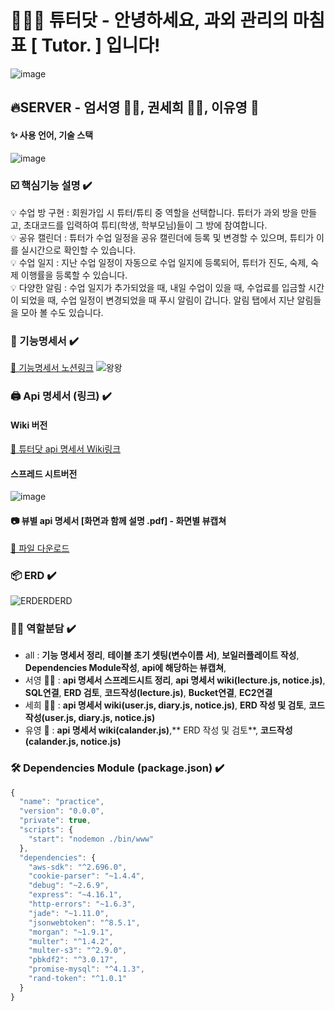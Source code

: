 # 🧑🏼‍🏫 튜터닷 -  안녕하세요, 과외 관리의 마침표 [ Tutor. ] 입니다!
![image](https://user-images.githubusercontent.com/22907830/86105632-8b4ea980-bafa-11ea-8b2d-dc329635ea07.png)

## 🔥SERVER  - 엄서영 🧞‍♂️, 권세희 🧞‍♀️, 이유영 🧞
#### ✨ 사용 언어, 기술 스택
![image](https://user-images.githubusercontent.com/22907830/86451099-62762080-bd55-11ea-8ebf-a3afbad43c6f.png)

### ☑️ 핵심기능 설명 ✔️

💡 수업 방 구현 : 회원가입 시 튜터/튜티 중 역할을 선택합니다. 튜터가 과외 방을 만들고, 초대코드를 입력하여 튜티(학생, 학부모님)들이 그 방에 참여합니다.<br>
💡 공유 캘린더 : 튜터가 수업 일정을 공유 캘린더에 등록 및 변경할 수 있으며, 튜티가 이를 실시간으로 확인할 수 있습니다.<br>
💡 수업 일지 : 지난 수업 일정이 자동으로 수업 일지에 등록되어, 튜터가 진도, 숙제, 숙제 이행률을 등록할 수 있습니다.<br>
💡 다양한 알림 : 수업 일지가 추가되었을 때, 내일 수업이 있을 때, 수업료를 입금할 시간이 되었을 때, 수업 일정이 변경되었을 때 푸시 알림이 갑니다. 알림 탭에서 지난 알림들을 모아 볼 수도 있습니다.<br>

### 📄 기능명세서 ✔️

[👀 기능명세서 노션링크](https://www.notion.so/Server-5e780fef15c440fba3e6ddf43a0452a6)
![왕왕](https://user-images.githubusercontent.com/53335160/86526523-f3710700-becf-11ea-8d7b-6e23e9c2b08e.png)

### 🖨 Api 명세서 (링크) ✔️

####  Wiki 버전
[👀 튜터닷 api 명세서 Wiki링크](https://github.com/TutorDot/TutorDot_SERVER/wiki)

#### 스프레드 시트버전
![image](https://user-images.githubusercontent.com/22907830/87694883-b529f080-c7c9-11ea-86ca-452c3e8d7e24.png)

#### 📷 뷰별 api 명세서 [화면과 함께 설명 .pdf] - 화면별 뷰캡쳐
[👀 파일 다운로드](https://drive.google.com/file/d/1Zxlv2JgsUoj22IsQl2P9Y8PxnCa1Rx8E/view?usp=sharing)

### 📦 ERD ✔️
![ERDERDERD](https://user-images.githubusercontent.com/53335160/86786445-f9691280-c09e-11ea-8dd2-e958437bfde9.png)

### 👭🏼 역할분담 ✔️
- all : **기능 명세서 정리**, **테이블 초기 셋팅(변수이름 서)**, **보일러플레이트 작성**, **Dependencies Module작성**, **api에 해당하는 뷰캡쳐**,
- 서영 🧞‍♂️ : **api 명세서 스프레드시트 정리**, **api 명세서 wiki(lecture.js, notice.js)**, **SQL연결**, **ERD 검토**, **코드작성(lecture.js)**, **Bucket연결**, **EC2연결**
- 세희 🧞‍♀️ : **api 명세서 wiki(user.js, diary.js, notice.js)**, **ERD 작성 및 검토**, **코드작성(user.js, diary.js, notice.js)**
- 유영 🧞 : **api 명세서 wiki(calander.js)**,** ERD 작성 및 검토**, **코드작성(calander.js, notice.js)**

### 🛠 Dependencies Module (package.json) ✔️
```javascript
{
  "name": "practice",
  "version": "0.0.0",
  "private": true,
  "scripts": {
    "start": "nodemon ./bin/www"
  },
  "dependencies": {
    "aws-sdk": "^2.696.0",
    "cookie-parser": "~1.4.4",
    "debug": "~2.6.9",
    "express": "~4.16.1",
    "http-errors": "~1.6.3",
    "jade": "~1.11.0",
    "jsonwebtoken": "^8.5.1",
    "morgan": "~1.9.1",
    "multer": "^1.4.2",
    "multer-s3": "^2.9.0",
    "pbkdf2": "^3.0.17",
    "promise-mysql": "^4.1.3",
    "rand-token": "^1.0.1"
  }
}
```
